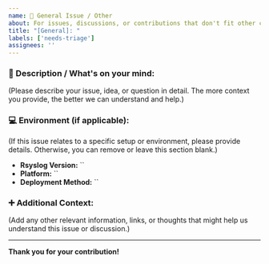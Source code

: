 ```yaml
---
name: 📝 General Issue / Other
about: For issues, discussions, or contributions that don't fit other categories.
title: "[General]: "
labels: ['needs-triage']
assignees: ''
---
```


### 📝 Description / What's on your mind:
(Please describe your issue, idea, or question in detail. The more context you provide, the better we can understand and help.)


### 💻 Environment (if applicable):
(If this issue relates to a specific setup or environment, please provide details. Otherwise, you can remove or leave this section blank.)

* **Rsyslog Version:** ``
* **Platform:** ``
* **Deployment Method:** ``

### ➕ Additional Context:
(Add any other relevant information, links, or thoughts that might help us understand this issue or discussion.)

---
**Thank you for your contribution!**
